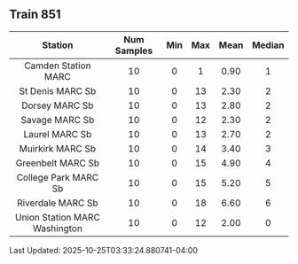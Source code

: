 ## Train 851

| Station | Num Samples | Min | Max | Mean | Median |
| :-----: | :---------: | :-: | :-: | :--: | :----: |
| Camden Station MARC | 10 | 0 | 1 | 0.90 | 1 |
| St Denis MARC Sb | 10 | 0 | 13 | 2.30 | 2 |
| Dorsey MARC Sb | 10 | 0 | 13 | 2.80 | 2 |
| Savage MARC Sb | 10 | 0 | 12 | 2.30 | 2 |
| Laurel MARC Sb | 10 | 0 | 13 | 2.70 | 2 |
| Muirkirk MARC Sb | 10 | 0 | 14 | 3.40 | 3 |
| Greenbelt MARC Sb | 10 | 0 | 15 | 4.90 | 4 |
| College Park MARC Sb | 10 | 0 | 15 | 5.20 | 5 |
| Riverdale MARC Sb | 10 | 0 | 18 | 6.60 | 6 |
| Union Station MARC Washington | 10 | 0 | 12 | 2.00 | 0 |


Last Updated: 2025-10-25T03:33:24.880741-04:00
